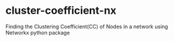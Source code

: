 # cluster-coefficient-nx
Finding the Clustering Coefficient(CC) of Nodes in a network using Networkx python package
